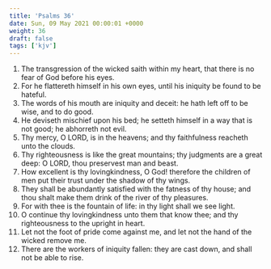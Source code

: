 ```yaml
---
title: 'Psalms 36'
date: Sun, 09 May 2021 00:00:01 +0000
weight: 36
draft: false
tags: ['kjv'] 
---
```


1. The transgression of the wicked saith within my heart, that there is no fear of God before his eyes.
2. For he flattereth himself in his own eyes, until his iniquity be found to be hateful.
3. The words of his mouth are iniquity and deceit: he hath left off to be wise, and to do good.
4. He deviseth mischief upon his bed; he setteth himself in a way that is not good; he abhorreth not evil.
5. Thy mercy, O LORD, is in the heavens; and thy faithfulness reacheth unto the clouds.
6. Thy righteousness is like the great mountains; thy judgments are a great deep: O LORD, thou preservest man and beast.
7. How excellent is thy lovingkindness, O God! therefore the children of men put their trust under the shadow of thy wings.
8. They shall be abundantly satisfied with the fatness of thy house; and thou shalt make them drink of the river of thy pleasures.
9. For with thee is the fountain of life: in thy light shall we see light.
10. O continue thy lovingkindness unto them that know thee; and thy righteousness to the upright in heart.
11. Let not the foot of pride come against me, and let not the hand of the wicked remove me.
12. There are the workers of iniquity fallen: they are cast down, and shall not be able to rise.
